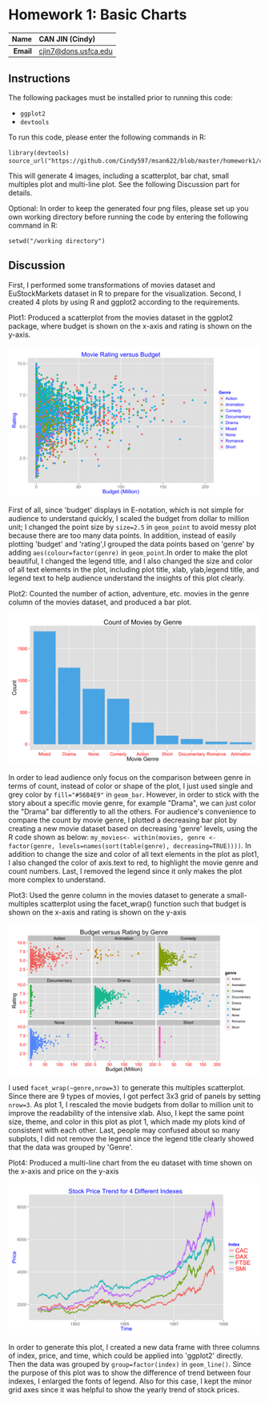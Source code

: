 Homework 1: Basic Charts
==============================

| **Name**  | CAN JIN (Cindy) |
|----------:|:-------------|
| **Email** | cjin7@dons.usfca.edu |

## Instructions ##

The following packages must be installed prior to running this code:

- `ggplot2`
- `devtools`


To run this code, please enter the following commands in R:

```
library(devtools)
source_url("https://github.com/Cindy597/msan622/blob/master/homework1/cindy_homework1.r")
```

This will generate 4 images, including a scatterplot, bar chat, small multiples plot and multi-line plot. See the following Discussion part for details.

Optional: In order to keep the generated four png files, please set up you own working directory before running the code by entering the following command in R:

```
setwd("/working directory") 
```



## Discussion ##

First, I performed some transformations of movies dataset and EuStockMarkets dataset in R to prepare for the visualization.
Second, I created 4 plots by using R and ggplot2 according to the requirements.

Plot1:  Produced a scatterplot from the movies dataset in the ggplot2 package, where budget is shown on the x-axis and rating is shown on the y-axis.

![IMAGE](hw1-scatter.png)

First of all, since 'budget' displays in E-notation, which is not simple for audience to understand quickly, I scaled the budget from dollar to million unit; 
I changed the point size by `size=2.5` in `geom_point` to avoid messy plot because there are too many data points. In addition, instead of easily plotting 
'budget' and 'rating',I grouped the data points based on 'genre' by adding `aes(colour=factor(genre)` in `geom_point`.In order to make the plot beautiful, I changed
the legend title, and I also changed the size and color of all text elements in the plot, including plot title, xlab, ylab,legend title, and legend text to help 
audience understand the insights of this plot clearly. 





Plot2: Counted the number of action, adventure, etc. movies in the genre column of the movies dataset, and produced a bar plot.

![IMAGE](hw1-bar.png)

In order to lead audience only focus on the comparison between genre in terms of count, instead of color or shape of the plot, I just used single and grey color by `fill="#56B4E9"` 
in `geom_bar`. However, in order to stick with the story about a specific movie genre, for example "Drama", we can just color the "Drama" bar differently to all the others.
For audience's convenience to compare the count by movie genre, I plotted a decreasing bar plot by creating a new movie dataset based on decreasing 'genre' levels, using the R 
code shown as below:
`my_movies<- within(movies, genre <- factor(genre, levels=names(sort(table(genre), decreasing=TRUE))))`.
In addition to change the size and color of all text elements in the plot as plot1, I also changed the color of axis.text to red, to highlight the movie genre and count numbers.
Last, I removed the legend since it only makes the plot more complex to understand.





Plot3: Used the genre column in the movies dataset to generate a small-multiples scatterplot using the facet_wrap() function such that 
budget is shown on the x-axis and rating is shown on the y-axis

![IMAGE](hw1-multiples.png)

I used `facet_wrap(~genre,nrow=3)` to generate this multiples scatterplot. Since there are 9 types of movies, I got perfect 3x3 grid of panels
by setting `nrow=3`. As plot 1, I rescaled the movie budgets from dollar to million unit to improve the readability of the intensive xlab. 
Also, I kept the same point size, theme, and color in this plot as plot 1, which made my plots kind of consistent with each other. Last, people 
may confused about so many subplots, I did not remove the legend since the legend title clearly showed that the data was grouped by 'Genre'.





Plot4: Produced a multi-line chart from the eu dataset with time shown on the x-axis and price on the y-axis

![IMAGE](hw1-multiline.png)

In order to generate this plot, I created a new data frame with three columns of index, price, and time, which could be applied
into 'ggplot2' directly. Then the data was grouped by `group=factor(index)` in `geom_line()`. Since the purpose of this plot was to show 
the difference of trend between four indexes, I enlarged the fonts of legend. Also for this case, I kept the minor grid axes since it was 
helpful to show the yearly trend of stock prices.

